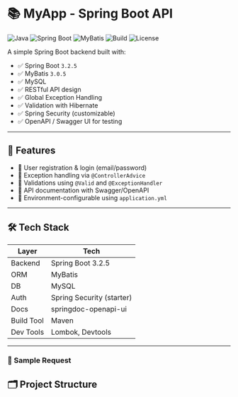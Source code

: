 # 📚 MyApp - Spring Boot API

![Java](https://img.shields.io/badge/Java-17-blue)
![Spring Boot](https://img.shields.io/badge/Spring%20Boot-3.5.5-brightgreen)
![MyBatis](https://img.shields.io/badge/MyBatis-3.0.5-blueviolet)
![Build](https://img.shields.io/badge/build-passing-brightgreen)
![License](https://img.shields.io/badge/license-MIT-yellow)

A simple Spring Boot backend built with:

- ✅ Spring Boot `3.2.5`
- ✅ MyBatis `3.0.5`
- ✅ MySQL
- ✅ RESTful API design
- ✅ Global Exception Handling
- ✅ Validation with Hibernate
- ✅ Spring Security (customizable)
- ✅ OpenAPI / Swagger UI for testing

---

## 🚀 Features

- 🔐 User registration & login (email/password)
- 🧠 Exception handling via `@ControllerAdvice`
- 🧪 Validations using `@Valid` and `@ExceptionHandler`
- 🔎 API documentation with Swagger/OpenAPI
- 🧰 Environment-configurable using `application.yml`

---

## 🛠 Tech Stack

| Layer       | Tech                      |
|-------------|---------------------------|
| Backend     | Spring Boot 3.2.5         |
| ORM         | MyBatis                   |
| DB          | MySQL                     |
| Auth        | Spring Security (starter) |
| Docs        | springdoc-openapi-ui      |
| Build Tool  | Maven                     |
| Dev Tools   | Lombok, Devtools          |

---

### 🧪 Sample Request

## 🗂️ Project Structure

